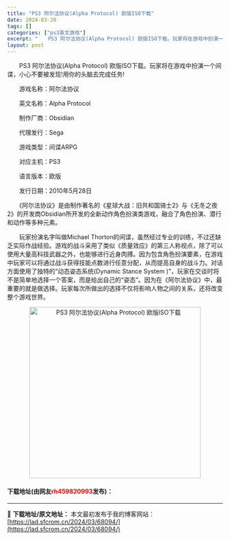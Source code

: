 ```yaml
---
title: "PS3 阿尔法协议(Alpha Protocol) 欧版ISO下载"
date: 2024-03-28
tags: []
categories: ["ps3英文游戏"]
excerpt: "　　PS3 阿尔法协议(Alpha Protocol) 欧版ISO下载。玩家将在游戏中扮演一个间谍，小心不要被发现!用你的头脑去完成任务! 　　游戏名称：阿尔法协议 　　英文名称：Alpha Protocol 　　制作厂商：Obsidian 　　代理发行：Sega 　　游戏类型：间谍ARPG 　　对&hellip;"
layout: post
---
```


 <p>　　PS3 阿尔法协议(Alpha Protocol) 欧版ISO下载。玩家将在游戏中扮演一个间谍，小心不要被发现!用你的头脑去完成任务!</p> <p>　　游戏名称：阿尔法协议</p> <p>　　英文名称：Alpha Protocol</p> <p>　　制作厂商：Obsidian</p> <p>　　代理发行：Sega</p> <p>　　游戏类型：间谍ARPG</p> <p>　　对应主机：PS3</p> <p>　　语言版本：欧版</p> <p>　　发行日期：2010年5月28日</p> <p>　　《阿尔法协议》是由制作著名的《星球大战：旧共和国骑士2》与《无冬之夜2》的开发商Obsidian所开发的全新动作角色扮演类游戏，融合了角色扮演、潜行和动作等多种元素。</p> <p>　　玩家扮演名字叫做Michael Thorton的间谍，虽然经过专业的训练，不过还缺乏实际作战经验。游戏的战斗采用了类似《质量效应》的第三人称视点，除了可以使用大量高科技武器之外，也能够进行近身肉搏。因为包含角色扮演要素，在游戏中玩家可以将通过战斗获得技能点数进行任意分配，从而提高自身的战斗力。对话方面使用了独特的&ldquo;动态姿态系统(Dynamic Stance System )&rdquo;，玩家在交谈时将不是简单地选择一个答案，而是给出自己的&ldquo;姿态&rdquo;。因为在《阿尔法协议》中，最重要的就是做选择。玩家每次所做出的选择不仅将影响人物之间的关系，还将改变整个游戏世界。</p> <p align="center"><img align="" border="0" src="https://lad.sfcrom.cn/wp-content/uploads/2024/03/20240328_66051dc0d51a8.jpg" width="400" alt="PS3 阿尔法协议(Alpha Protocol) 欧版ISO下载" /></p> <p><h4>下载地址(由网友<font color="red">rh459820993</font>发布)：</h4></p> 

---
📖 **下载地址/原文地址：** 本文最初发布于我的博客网站：[https://lad.sfcrom.cn/2024/03/68094/](https://lad.sfcrom.cn/2024/03/68094/)
